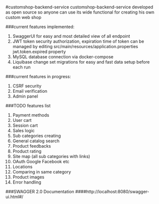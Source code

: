 #customshop-backend-service
customshop-backend-service developed as open source so anyone can use its wide functional for creating his own custom web shop

###current features implemented:
1. SwaggerUI for easy and most detailed view of all endpoint
2. JWT token security authorization, expiration time of token can be managed by editing src/main/resources/application.properties jwt.token.expired property
3. MySQL database connection via docker-compose
4. Liquibase change set migrations for easy and fast data setup before each run

###current features in progress:
1. CSRF security
2. Email verification
3. Admin panel

###TODO features list
1. Payment methods
2. User cart
3. Session cart
4. Sales logic
5. Sub categories creating
6. General catalog search
7. Product feedbacks
8. Product rating
9. Site map (all sub categories with links)
10. OAuth Google Facebook etc
11. Locations
12. Comparing in same category
13. Product images
13. Error handling

###SWAGGER 2.0 Documentation
####http://localhost:8080/swagger-ui.html#/

